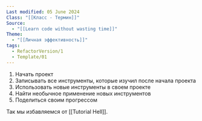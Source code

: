 ```yaml
---
Last modified: 05 June 2024
Class: "[[Класс - Термин]]"
Source:
  - "[[Learn code without wasting time]]"
Theme:
  - "[[Личная эффективность]]"
tags:
  - RefactorVersion/1
  - Template/01
---
```

1. Начать проект
2. Записывать все инструменты, которые изучил после начала проекта
3. Использовать новые инструменты в своем проекте
4. Найти необычное применение новых инструментов
5. Поделиться своим прогрессом

Так мы избавляемся от [[Tutorial Hell]].
